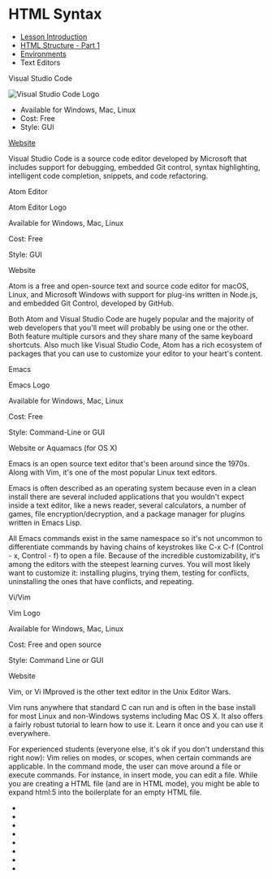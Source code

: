 # HTML Syntax

* [Lesson Introduction](https://youtu.be/-FGtzWQWrMs)
* [HTML Structure - Part 1](https://youtu.be/UjCbXQ8Coic)
* [Environments](https://youtu.be/o6RrK6LaIZQ)
* Text Editors


Visual Studio Code

![Visual Studio Code Logo](/img/code-editor-logo-vscode.jpg)

  * Available for Windows, Mac, Linux
  * Cost: Free
  * Style: GUI

[Website](https://code.visualstudio.com/)

Visual Studio Code is a source code editor developed by Microsoft that includes support for debugging, embedded Git control, syntax highlighting, intelligent code completion, snippets, and code refactoring.

Atom Editor

Atom Editor Logo

Available for Windows, Mac, Linux

Cost: Free

Style: GUI

Website

Atom is a free and open-source text and source code editor for macOS, Linux, and Microsoft Windows with support for plug-ins written in Node.js, and embedded Git Control, developed by GitHub.

Both Atom and Visual Studio Code are hugely popular and the majority of web developers that you'll meet will probably be using one or the other. Both feature multiple cursors and they share many of the same keyboard shortcuts. Also much like Visual Studio Code, Atom has a rich ecosystem of packages that you can use to customize your editor to your heart's content.

Emacs

Emacs Logo

Available for Windows, Mac, Linux

Cost: Free

Style: Command-Line or GUI

Website or Aquamacs (for OS X)

Emacs is an open source text editor that's been around since the 1970s. Along with Vim, it's one of the most popular Linux text editors.

Emacs is often described as an operating system because even in a clean install there are several included applications that you wouldn't expect inside a text editor, like a news reader, several calculators, a number of games, file encryption/decryption, and a package manager for plugins written in Emacs Lisp.

All Emacs commands exist in the same namespace so it's not uncommon to differentiate commands by having chains of keystrokes like C-x C-f (Control - x, Control - f) to open a file. Because of the incredible customizability, it's among the editors with the steepest learning curves. You will most likely want to customize it: installing plugins, trying them, testing for conflicts, uninstalling the ones that have conflicts, and repeating.

Vi/Vim

Vim Logo

Available for Windows, Mac, Linux

Cost: Free and open source

Style: Command Line or GUI

Website

Vim, or Vi IMproved is the other text editor in the Unix Editor Wars.

Vim runs anywhere that standard C can run and is often in the base install for most Linux and non-Windows systems including Mac OS X. It also offers a fairly robust tutorial to learn how to use it. Learn it once and you can use it everywhere.

For experienced students (everyone else, it's ok if you don't understand this right now): Vim relies on modes, or scopes, when certain commands are applicable. In the command mode, the user can move around a file or execute commands. For instance, in insert mode, you can edit a file. While you are creating a HTML file (and are in HTML mode), you might be able to expand html:5 into the boilerplate for an empty HTML file.




* []()
* []()
* []()
* []()
* []()
* []()
* []()
* []()
